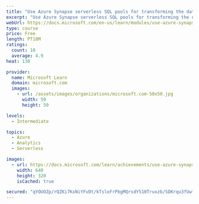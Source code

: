 ```yaml
---
title: "Use Azure Synapse serverless SQL pools for transforming the data in the lake"
excerpt: "Use Azure Synapse serverless SQL pools for transforming the data in the lake"
webUrl: https://docs.microsoft.com/en-us/learn/modules/use-azure-synapse-serverless-sql-pools-for-transforming-data-lake/
type: course
price: Free
length: PT18M
ratings:
  count: 10
  average: 4.9
heat: 130

provider:
  name: Microsoft Learn
  domain: microsoft.com
  images:
    - url: /assets/images/organizations/microsoft.com-50x50.jpg
      width: 50
      height: 50

levels:
  - Intermediate

topics:
  - Azure
  - Analytics
  - Serverless

images:
  - url: https://docs.microsoft.com/learn/achievements/use-azure-synapse-serverless-sql-pools-for-transforming-the-data-in-the-lake-social.png
    width: 640
    height: 320
    isCached: true

secured: "qYOUOZp/rQZKi7KxNiYFvDt/kTsloFrPbgMQrsdY510Truxzb/SDKrqu3fUwfyT6SO40t/Yl0lqtIGr72swc3S0YPsFFl+pO/7TeOQmkR4+pP3oQKTnffASzYGiK+Y4kWSvQnnp3Y4qGGecQ1NDJQnETJEkcap4aoB6QbBb7ZDLwKyr/hELLWZ/XHw8LBw78nru1I7Q6bYg8Py5zrU4FK9OC9Kpcsv70/1OWcnCsSTjq5XFh7b96v1m72T8NitO2/gGQIKgGLj9hdL7/JRcYYCCVKHCbYfGCIuJ+P7zra/RIIKO50ucWFl0NeLFtT39KJnXkVgNyXByviHCAY7N4M9KoCQT9ikIHnTUWwvKvIcsuth/SC0/hdMQLgK6SZ0ycV4+iN7D5uPiJ+Tq/20pTmuIPHV2qwSNUWHW3qlP5V5I=;8AbpBbTJK3m+X+Lglry5Dw=="
---
```



